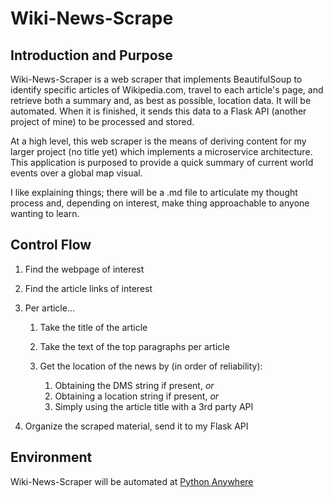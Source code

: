 # Wiki-News-Scrape

## Introduction and Purpose

Wiki-News-Scraper is a web scraper that implements BeautifulSoup to identify specific articles of Wikipedia.com, travel to each article's page, and retrieve both a summary and, as best as possible, location data. It will be automated. When it is finished, it sends this data to a Flask API (another project of mine) to be processed and stored.

At a high level, this web scraper is the means of deriving content for my larger project (no title yet) which implements a microservice architecture. This application is purposed to provide a quick summary of current world events over a global map visual.

I like explaining things; there will be a .md file to articulate my thought process and, depending on interest, make thing approachable to anyone wanting to learn.

## Control Flow

1. Find the webpage of interest
1. Find the article links of interest
1. Per article...

   1. Take the title of the article
   1. Take the text of the top paragraphs per article
   1. Get the location of the news by (in order of reliability):

      1. Obtaining the DMS string if present, _or_
      1. Obtaining a location string if present, _or_
      1. Simply using the article title with a 3rd party API

1. Organize the scraped material, send it to my Flask API

## Environment

Wiki-News-Scraper will be automated at [Python Anywhere](https://www.pythonanywhere.com/)
